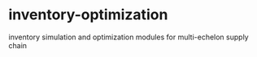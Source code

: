 # inventory-optimization
inventory simulation and optimization modules for multi-echelon supply chain
